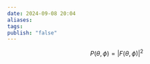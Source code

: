 ```yaml
---
date: 2024-09-08 20:04
aliases: 
tags: 
publish: "false"
---
```

$$
P(\theta,\phi) = \lvert F(\theta,\phi) \rvert ^{2}
$$